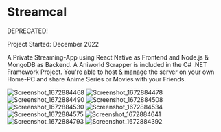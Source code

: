 # Streamcal

DEPRECATED!

Project Started: December 2022

A Private Streaming-App using React Native as Frontend and Node.js & MongoDB as Backend.
A Aniworld Scrapper is included in the C# .NET Framework Project. 
You're able to host & manage the server on your own Home-PC and share Anime Series or Movies with your Friends.

![Screenshot_1672884468](https://user-images.githubusercontent.com/117258295/210687011-70514281-61fd-4a3e-828e-783c9e985f10.png)
![Screenshot_1672884478](https://user-images.githubusercontent.com/117258295/210687014-5abca86f-6da6-4a0c-b132-7deb9084bbd9.png)
![Screenshot_1672884490](https://user-images.githubusercontent.com/117258295/210687016-fd8a2b11-c07e-43c0-ac74-43bf5f79d011.png)
![Screenshot_1672884508](https://user-images.githubusercontent.com/117258295/210687017-9f925cd0-8fb1-4807-9cda-7511fb6f882a.png)
![Screenshot_1672884530](https://user-images.githubusercontent.com/117258295/210687020-c57bd661-b5ba-4af7-8e22-feda42472a95.png)
![Screenshot_1672884534](https://user-images.githubusercontent.com/117258295/210687022-38b06841-4c09-4b5b-8771-8cad6853df39.png)
![Screenshot_1672884575](https://user-images.githubusercontent.com/117258295/210687025-d00633e3-c4e5-42d9-b7db-c2146328bcbf.png)
![Screenshot_1672884641](https://user-images.githubusercontent.com/117258295/210687026-732f2d35-2980-4d7e-a9b9-bcbfa40f1412.png)
![Screenshot_1672884793](https://user-images.githubusercontent.com/117258295/210687028-07ffc39e-b6c9-4584-a60b-96a997b23889.png)
![Screenshot_1672884392](https://user-images.githubusercontent.com/117258295/210687030-baefdda3-aca4-4f76-9a02-422725f92458.png)
